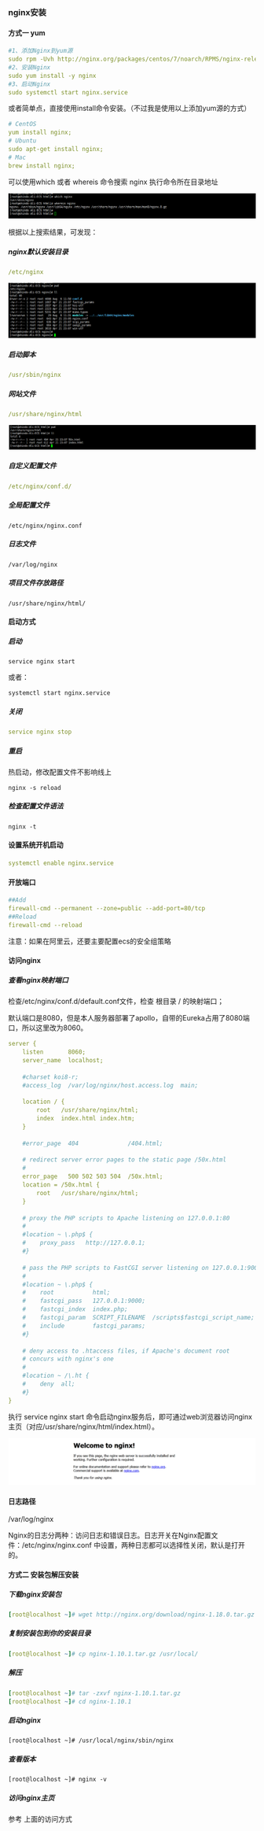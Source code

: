 ### nginx安装

#### 方式一 yum

```yml
#1、添加Nginx到yum源
sudo rpm -Uvh http://nginx.org/packages/centos/7/noarch/RPMS/nginx-release-centos-7-0.el7.ngx.noarch.rpm
#2、安装Nginx
sudo yum install -y nginx
#3、启动Nginx
sudo systemctl start nginx.service
```

或者简单点，直接使用install命令安装。（不过我是使用以上添加yum源的方式）

```yml
# CentOS
yum install nginx;
# Ubuntu
sudo apt-get install nginx;
# Mac
brew install nginx;
```

可以使用which 或者 whereis 命令搜索 nginx 执行命令所在目录地址

![](./images/3.png)

根据以上搜索结果，可发现：

##### nginx默认安装目录  

```yml
/etc/nginx
```

![](./images/1.png)

##### 启动脚本

```yml
/usr/sbin/nginx
```

##### 网站文件

```yml
/usr/share/nginx/html
```

![](./images/2.png)

##### 自定义配置文件

```yml
/etc/nginx/conf.d/
```

##### 全局配置文件

```
/etc/nginx/nginx.conf
```

##### 日志文件

```shell
/var/log/nginx
```

##### 项目文件存放路径

```shell
/usr/share/nginx/html/
```

#### 启动方式

##### 启动

```
service nginx start
```

或者：

```
systemctl start nginx.service
```

##### 关闭

```yml
service nginx stop
```

##### 重启

热启动，修改配置文件不影响线上

```
nginx -s reload
```

##### 检查配置文件语法

```
nginx -t
```



#### 设置系统开机启动

```yml
systemctl enable nginx.service
```

#### 开放端口

```yml
##Add
firewall-cmd --permanent --zone=public --add-port=80/tcp
##Reload
firewall-cmd --reload
```

注意：如果在阿里云，还要主要配置ecs的安全组策略



#### 访问nginx

##### 查看nginx映射端口

检查/etc/nginx/conf.d/default.conf文件，检查 根目录 /  的映射端口；

默认端口是8080，但是本人服务器部署了apollo，自带的Eureka占用了8080端口，所以这里改为8060。

```yml
server {
    listen       8060;
    server_name  localhost;

    #charset koi8-r;
    #access_log  /var/log/nginx/host.access.log  main;

    location / {
        root   /usr/share/nginx/html;
        index  index.html index.htm;
    }

    #error_page  404              /404.html;

    # redirect server error pages to the static page /50x.html
    #
    error_page   500 502 503 504  /50x.html;
    location = /50x.html {
        root   /usr/share/nginx/html;
    }

    # proxy the PHP scripts to Apache listening on 127.0.0.1:80
    #
    #location ~ \.php$ {
    #    proxy_pass   http://127.0.0.1;
    #}

    # pass the PHP scripts to FastCGI server listening on 127.0.0.1:9000
    #
    #location ~ \.php$ {
    #    root           html;
    #    fastcgi_pass   127.0.0.1:9000;
    #    fastcgi_index  index.php;
    #    fastcgi_param  SCRIPT_FILENAME  /scripts$fastcgi_script_name;
    #    include        fastcgi_params;
    #}

    # deny access to .htaccess files, if Apache's document root
    # concurs with nginx's one
    #
    #location ~ /\.ht {
    #    deny  all;
    #}
}
```

执行 service nginx start 命令启动nginx服务后，即可通过web浏览器访问nginx主页（对应/usr/share/nginx/html/index.html）。

![](./images/4.png)

#### 日志路径

/var/log/nginx

Nginx的日志分两种：访问日志和错误日志。日志开关在Nginx配置文件：/etc/nginx/nginx.conf 中设置，两种日志都可以选择性关闭，默认是打开的。



#### 方式二 安装包解压安装

##### 下载nginx安装包

```yml
[root@localhost ~]# wget http://nginx.org/download/nginx-1.18.0.tar.gz
```

##### 复制安装包到你的安装目录

```yml
[root@localhost ~]# cp nginx-1.10.1.tar.gz /usr/local/
```

##### 解压

```yml
[root@localhost ~]# tar -zxvf nginx-1.10.1.tar.gz
[root@localhost ~]# cd nginx-1.10.1
```

##### 启动nginx

```
[root@localhost ~]# /usr/local/nginx/sbin/nginx
```

##### 查看版本

```
[root@localhost ~]# nginx -v
```

##### 访问nginx主页

参考 上面的访问方式

